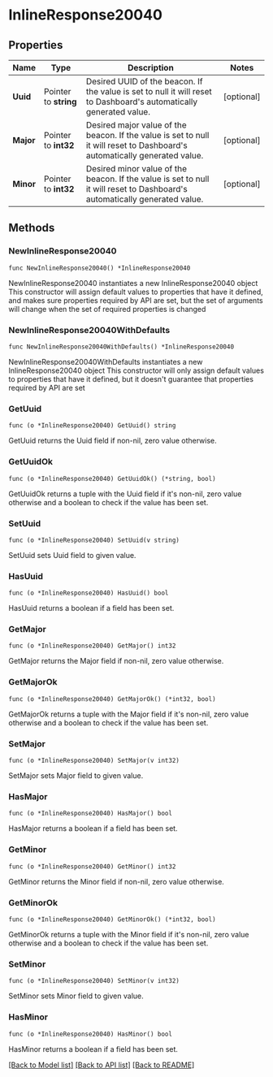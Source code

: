 # InlineResponse20040

## Properties

Name | Type | Description | Notes
------------ | ------------- | ------------- | -------------
**Uuid** | Pointer to **string** | Desired UUID of the beacon. If the value is set to null it will reset to Dashboard&#39;s automatically generated value. | [optional] 
**Major** | Pointer to **int32** | Desired major value of the beacon. If the value is set to null it will reset to Dashboard&#39;s automatically generated value. | [optional] 
**Minor** | Pointer to **int32** | Desired minor value of the beacon. If the value is set to null it will reset to Dashboard&#39;s automatically generated value. | [optional] 

## Methods

### NewInlineResponse20040

`func NewInlineResponse20040() *InlineResponse20040`

NewInlineResponse20040 instantiates a new InlineResponse20040 object
This constructor will assign default values to properties that have it defined,
and makes sure properties required by API are set, but the set of arguments
will change when the set of required properties is changed

### NewInlineResponse20040WithDefaults

`func NewInlineResponse20040WithDefaults() *InlineResponse20040`

NewInlineResponse20040WithDefaults instantiates a new InlineResponse20040 object
This constructor will only assign default values to properties that have it defined,
but it doesn't guarantee that properties required by API are set

### GetUuid

`func (o *InlineResponse20040) GetUuid() string`

GetUuid returns the Uuid field if non-nil, zero value otherwise.

### GetUuidOk

`func (o *InlineResponse20040) GetUuidOk() (*string, bool)`

GetUuidOk returns a tuple with the Uuid field if it's non-nil, zero value otherwise
and a boolean to check if the value has been set.

### SetUuid

`func (o *InlineResponse20040) SetUuid(v string)`

SetUuid sets Uuid field to given value.

### HasUuid

`func (o *InlineResponse20040) HasUuid() bool`

HasUuid returns a boolean if a field has been set.

### GetMajor

`func (o *InlineResponse20040) GetMajor() int32`

GetMajor returns the Major field if non-nil, zero value otherwise.

### GetMajorOk

`func (o *InlineResponse20040) GetMajorOk() (*int32, bool)`

GetMajorOk returns a tuple with the Major field if it's non-nil, zero value otherwise
and a boolean to check if the value has been set.

### SetMajor

`func (o *InlineResponse20040) SetMajor(v int32)`

SetMajor sets Major field to given value.

### HasMajor

`func (o *InlineResponse20040) HasMajor() bool`

HasMajor returns a boolean if a field has been set.

### GetMinor

`func (o *InlineResponse20040) GetMinor() int32`

GetMinor returns the Minor field if non-nil, zero value otherwise.

### GetMinorOk

`func (o *InlineResponse20040) GetMinorOk() (*int32, bool)`

GetMinorOk returns a tuple with the Minor field if it's non-nil, zero value otherwise
and a boolean to check if the value has been set.

### SetMinor

`func (o *InlineResponse20040) SetMinor(v int32)`

SetMinor sets Minor field to given value.

### HasMinor

`func (o *InlineResponse20040) HasMinor() bool`

HasMinor returns a boolean if a field has been set.


[[Back to Model list]](../README.md#documentation-for-models) [[Back to API list]](../README.md#documentation-for-api-endpoints) [[Back to README]](../README.md)


